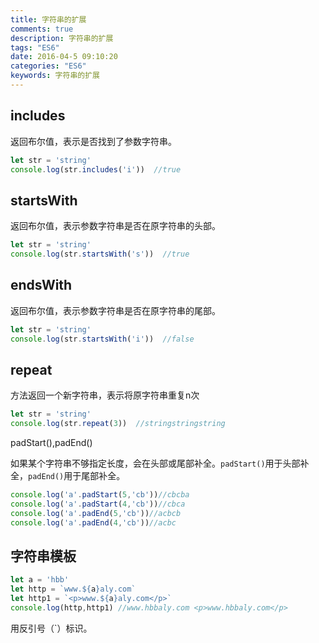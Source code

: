 ```yaml
---
title: 字符串的扩展
comments: true
description: 字符串的扩展
tags: "ES6"
date: 2016-04-5 09:10:20
categories: "ES6"
keywords: 字符串的扩展
---
```


## includes

返回布尔值，表示是否找到了参数字符串。

```js
let str = 'string'
console.log(str.includes('i'))  //true
```

## startsWith

返回布尔值，表示参数字符串是否在原字符串的头部。

```js
let str = 'string'
console.log(str.startsWith('s'))  //true
```

## endsWith

返回布尔值，表示参数字符串是否在原字符串的尾部。

```js
let str = 'string'
console.log(str.startsWith('i'))  //false
```

## repeat

方法返回一个新字符串，表示将原字符串重复n次

```js
let str = 'string'
console.log(str.repeat(3))  //stringstringstring
```
padStart(),padEnd()

如果某个字符串不够指定长度，会在头部或尾部补全。`padStart()`用于头部补全，`padEnd()`用于尾部补全。

```js
console.log('a'.padStart(5,'cb'))//cbcba
console.log('a'.padStart(4,'cb'))//cbca
console.log('a'.padEnd(5,'cb'))//acbcb
console.log('a'.padEnd(4,'cb'))//acbc
```

## 字符串模板

```js
let a = 'hbb'
let http = `www.${a}aly.com`
let http1 = `<p>www.${a}aly.com</p>`
console.log(http,http1) //www.hbbaly.com <p>www.hbbaly.com</p>
```

用反引号（`）标识。